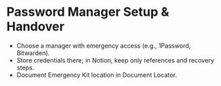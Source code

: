 # Password Manager Setup & Handover

- Choose a manager with emergency access (e.g., 1Password, Bitwarden).
- Store credentials there; in Notion, keep only references and recovery steps.
- Document Emergency Kit location in Document Locator.
